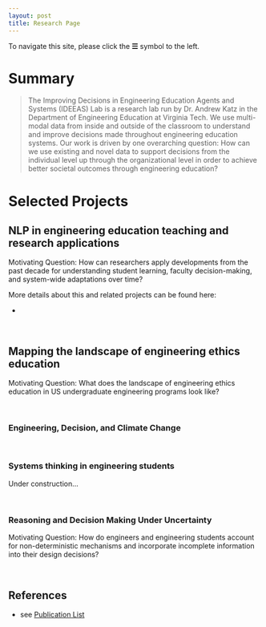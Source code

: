 ```yaml
---
layout: post
title: Research Page
---
```


To navigate this site, please click the **☰** symbol to the left.

# Summary

> The Improving Decisions in Engineering Education Agents and Systems (IDEEAS) Lab is a research lab run by Dr. Andrew Katz in the Department of Engineering Education at Virginia Tech. We use multi-modal data from inside and outside of the classroom to understand and improve decisions made throughout engineering education systems. Our work is driven by one overarching question: How can we use existing and novel data to support decisions from the individual level up through the organizational level in order to achieve better societal outcomes through engineering education? 

# Selected Projects

## NLP in engineering education teaching and research applications

Motivating Question: How can researchers apply developments from the past decade for understanding student learning, faculty decision-making, and system-wide adaptations over time? 

More details about this and related projects can be found here: 

+ 

<br/>

## Mapping the landscape of engineering ethics education

Motivating Question: What does the landscape of engineering ethics education in US undergraduate engineering programs look like?

<br/>

### Engineering, Decision, and Climate Change

<br/>

### Systems thinking in engineering students

Under construction...

<br/>

### Reasoning and Decision Making Under Uncertainty

Motivating Question: How do engineers and engineering students account for non-deterministic mechanisms and incorporate incomplete information into their design decisions? 

<br/>



## References

* see [Publication List]({{site.baseurl}}/pubs/)



